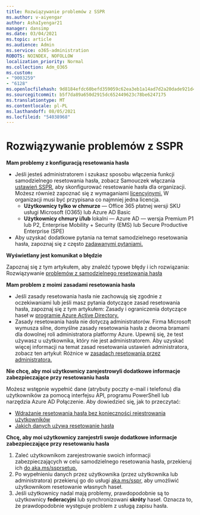 ```yaml
---
title: Rozwiązywanie problemów z SSPR
ms.author: v-aiyengar
author: AshaIyengar21
manager: dansimp
ms.date: 03/04/2021
ms.topic: article
ms.audience: Admin
ms.service: o365-administration
ROBOTS: NOINDEX, NOFOLLOW
localization_priority: Normal
ms.collection: Adm_O365
ms.custom:
- "9003259"
- "6128"
ms.openlocfilehash: 9d8184efdc60befd359059c62ea3eb1a14ad7d2a20dade921d4a71e424f52033
ms.sourcegitcommit: b5f7da89a650d2915dc652449623c78be6247175
ms.translationtype: MT
ms.contentlocale: pl-PL
ms.lasthandoff: 08/05/2021
ms.locfileid: "54038968"
---
```

# <a name="troubleshoot-sspr"></a>Rozwiązywanie problemów z SSPR

**Mam problemy z konfiguracją resetowania hasła**

- Jeśli jesteś administratorem i szukasz sposobu włączenia funkcji samodzielnego resetowania hasła, zobacz Samouczek włączania [ustawień SSPR](https://docs.microsoft.com/azure/active-directory/authentication/tutorial-enable-sspr), aby skonfigurować resetowanie hasła dla organizacji. Możesz również zapoznać się z wymaganiami [licencyjnymi.](https://docs.microsoft.com/azure/active-directory/authentication/concept-sspr-licensing?WT.mc_id=Portal-Microsoft_Azure_Support) W organizacji musi być przypisana co najmniej jedna licencja.
    - **Użytkownicy tylko w chmurze** — Office 365 płatnej wersji SKU usługi Microsoft (O365) lub Azure AD Basic
    - **Użytkownicy chmury i/lub** lokalni — Azure AD — wersja Premium P1 lub P2, Enterprise Mobility + Security (EMS) lub Secure Productive Enterprise (SPE)
- Aby uzyskać dodatkowe pytania na temat samodzielnego resetowania hasła, zapoznaj się z często [zadawanymi pytaniami.](https://docs.microsoft.com/azure/active-directory/authentication/active-directory-passwords-faq?WT.mc_id=Portal-Microsoft_Azure_Support)

**Wyświetlany jest komunikat o błędzie**

Zapoznaj się z tym artykułem, aby znaleźć typowe błędy i ich rozwiązania: Rozwiązywanie [problemów z samodzielnego resetowania hasła](https://docs.microsoft.com/azure/active-directory/authentication/active-directory-passwords-troubleshoot?WT.mc_id=Portal-Microsoft_Azure_Support)

**Mam problem z moimi zasadami resetowania hasła**

- Jeśli zasady resetowania hasła nie zachowują się zgodnie z oczekiwaniami lub jeśli masz pytania dotyczące zasad resetowania hasła, zapoznaj się z tym artykułem: Zasady i ograniczenia dotyczące haseł w [programie Azure Active Directory.](https://docs.microsoft.com/azure/active-directory/authentication/concept-sspr-policy?WT.mc_id=Portal-Microsoft_Azure_Support)
- Zasady resetowania hasła nie dotyczą administratorów. Firma Microsoft wymusza silne, domyślne zasady resetowania hasła z dwoma bramami dla dowolnej roli administratora platformy Azure. Upewnij się, że test używasz u użytkownika, który nie jest administratorem. Aby uzyskać więcej informacji na temat zasad resetowania ustawień administratora, zobacz ten artykuł: Różnice w [zasadach resetowania przez administratora.](https://docs.microsoft.com/azure/active-directory/authentication/concept-sspr-policy?WT.mc_id=Portal-Microsoft_Azure_Support#administrator-reset-policy-differences)

**Nie chcę, aby moi użytkownicy zarejestrowyli dodatkowe informacje zabezpieczające przy resetowaniu hasła**

Możesz wstępnie wypełnić dane (atrybuty poczty e-mail i telefonu) dla użytkowników za pomocą interfejsu API, programu PowerShell lub narzędzia Azure AD Połączenie. Aby dowiedzieć się, jak to przeczytać:

- [Wdrażanie resetowania hasła bez konieczności rejestrowania użytkowników](https://docs.microsoft.com/azure/active-directory/active-directory-passwords-data?WT.mc_id=Portal-Microsoft_Azure_Support#set-and-read-authentication-data-using-powershell)
- [Jakich danych używa resetowanie hasła](https://docs.microsoft.com/azure/active-directory/active-directory-passwords-data?WT.mc_id=Portal-Microsoft_Azure_Support)

**Chcę, aby moi użytkownicy zarejestrli swoje dodatkowe informacje zabezpieczające przy resetowaniu hasła**

1. Zaleć użytkownikom zarejestrowanie swoich informacji zabezpieczających w celu samodzielnego resetowania hasła, przekieruj ich [do aka.ms/ssprsetup.](https://mysignins.microsoft.com/security-info)
1. Po wypełnieniu danych przez użytkownika (przez użytkownika lub administratora) przekieruj go do usługi [aka.ms/sspr,](https://passwordreset.microsoftonline.com/) aby umożliwić użytkownikom resetowanie własnych haseł.
1. Jeśli użytkownicy nadal mają problemy, prawdopodobnie są to użytkownicy **federacyjni** lub synchronizowani **skróty** haseł. Oznacza to, że prawdopodobnie występuje problem z usługą zapisu hasła.